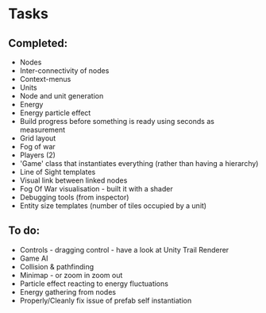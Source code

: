 Tasks
=======================

Completed:
--------------------

* Nodes
* Inter-connectivity of nodes
* Context-menus
* Units
* Node and unit generation
* Energy
* Energy particle effect
* Build progress before something is ready using seconds as measurement
* Grid layout
* Fog of war
* Players (2)
* 'Game' class that instantiates everything (rather than having a hierarchy)
* Line of Sight templates
* Visual link between linked nodes
* Fog Of War visualisation - built it with a shader
* Debugging tools (from inspector)
* Entity size templates (number of tiles occupied by a unit)

To do:
--------------------

- Controls - dragging control - have a look at Unity Trail Renderer
- Game AI
- Collision & pathfinding
- Minimap - or zoom in zoom out
- Particle effect reacting to energy fluctuations
- Energy gathering from nodes
- Properly/Cleanly fix issue of prefab self instantiation